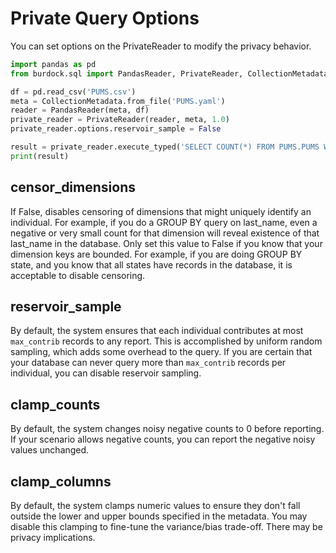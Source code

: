 # Private Query Options

You can set options on the PrivateReader to modify the privacy behavior.

```python
import pandas as pd
from burdock.sql import PandasReader, PrivateReader, CollectionMetadata

df = pd.read_csv('PUMS.csv')
meta = CollectionMetadata.from_file('PUMS.yaml')
reader = PandasReader(meta, df)
private_reader = PrivateReader(reader, meta, 1.0)
private_reader.options.reservoir_sample = False

result = private_reader.execute_typed('SELECT COUNT(*) FROM PUMS.PUMS WHERE age < 40')
print(result)
```

## censor_dimensions

If False, disables censoring of dimensions that might uniquely identify an individual.  For example, if you do a GROUP BY query on last_name, even a negative or very small count for that dimension will reveal existence of that last_name in the database.  Only set this value to False if you know that your dimension keys are bounded.  For example, if you are doing GROUP BY state, and you know that all states have records in the database, it is acceptable to disable censoring.

## reservoir_sample

By default, the system ensures that each individual contributes at most `max_contrib` records to any report.  This is accomplished by uniform random sampling, which adds some overhead to the query.  If you are certain that your database can never query more than `max_contrib` records per individual, you can disable reservoir sampling.

## clamp_counts

By default, the system changes noisy negative counts to 0 before reporting. If your scenario allows negative counts, you can report the negative noisy values unchanged.

## clamp_columns

By default, the system clamps numeric values to ensure they don't fall outside the lower and upper bounds specified in the metadata.  You may disable this clamping to fine-tune the variance/bias trade-off.  There may be privacy implications.